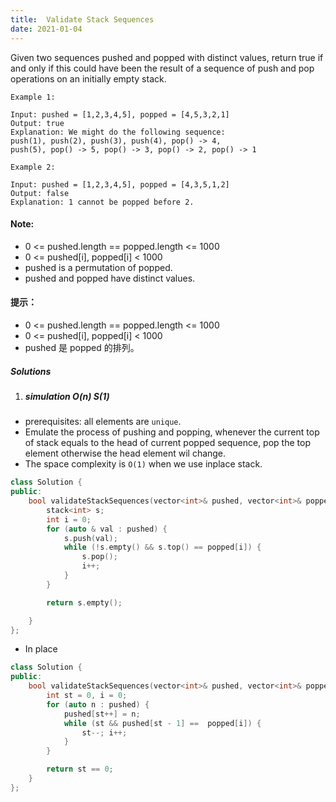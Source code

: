 ```yaml
---
title:  Validate Stack Sequences
date: 2021-01-04
---
```

Given two sequences pushed and popped with distinct values, return true if and only if this could have been the result of a sequence of push and pop operations on an initially empty stack.

 

```
Example 1:

Input: pushed = [1,2,3,4,5], popped = [4,5,3,2,1]
Output: true
Explanation: We might do the following sequence:
push(1), push(2), push(3), push(4), pop() -> 4,
push(5), pop() -> 5, pop() -> 3, pop() -> 2, pop() -> 1

Example 2:

Input: pushed = [1,2,3,4,5], popped = [4,3,5,1,2]
Output: false
Explanation: 1 cannot be popped before 2.
```

 

#### Note:

-    0 <= pushed.length == popped.length <= 1000
-    0 <= pushed[i], popped[i] < 1000
-    pushed is a permutation of popped.
-    pushed and popped have distinct values.


#### 提示：

-    0 <= pushed.length == popped.length <= 1000
-    0 <= pushed[i], popped[i] < 1000
-    pushed 是 popped 的排列。


##### Solutions

1. ##### simulation O(n) S(1)

- prerequisites: all elements are `unique`.
- Emulate the process of pushing and popping, whenever the current top of stack equals to the head of current popped sequence, pop the top element otherwise the head element wil change.
- The space complexity is `O(1)` when we use inplace stack.

```cpp
class Solution {
public:
    bool validateStackSequences(vector<int>& pushed, vector<int>& popped) {
        stack<int> s;
        int i = 0;
        for (auto & val : pushed) {
            s.push(val);
            while (!s.empty() && s.top() == popped[i]) {
                s.pop();
                i++;
            }
        }

        return s.empty();

    }
};
```

- In place

```cpp
class Solution {
public:
    bool validateStackSequences(vector<int>& pushed, vector<int>& popped) {
        int st = 0, i = 0;
        for (auto n : pushed) {
            pushed[st++] = n;
            while (st && pushed[st - 1] ==  popped[i]) {
                st--; i++;
            }
        }

        return st == 0;
    }
};
```